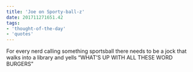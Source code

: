 ```yaml
---
title: 'Joe on Sporty-ball-z'
date: 201711271651.42
tags:
- 'thought-of-the-day'
- 'quotes'
---
```


For every nerd calling something sportsball there needs to be a jock
that walks into a library and yells “WHAT’S UP WITH ALL THESE WORD
BURGERS”
